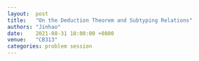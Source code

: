 ```yaml
--- 
layout:  post 
title:   "On the Deduction Theorem and Subtyping Relations"
authors: "Jinhao"
date:    2021-08-31 10:00:00 +0800
venue:   "CB313"
categories: problem session
--- 
```

